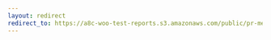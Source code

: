 ```yaml
---
layout: redirect
redirect_to: https://a8c-woo-test-reports.s3.amazonaws.com/public/pr-merge/44183/api/index.html
---
```

